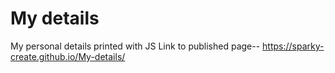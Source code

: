 # My details
 My personal details printed with JS
 Link to published page-- https://sparky-create.github.io/My-details/

